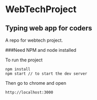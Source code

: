 # WebTechProject
## Typing web app for coders
 A repo for webtech project.<br>

###Need NPM and node installed


To run the project
```
npm install
npm start // to start the dev server
```

Then go to chrome and open
```
http://localhost:3000
```
